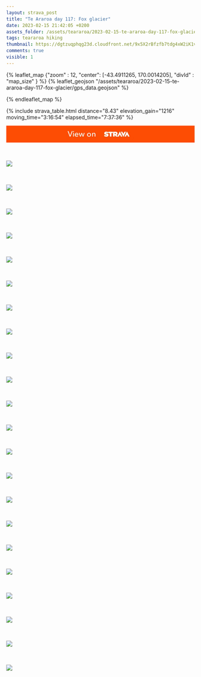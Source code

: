 ```yaml
---
layout: strava_post
title: "Te Araroa day 117: Fox glacier"
date: 2023-02-15 21:42:05 +0200
assets_folder: /assets/teararoa/2023-02-15-te-araroa-day-117-fox-glacier
tags: teararoa hiking
thumbnail: https://dgtzuqphqg23d.cloudfront.net/9x5X2rBfzfb7tdg4xW2iK1vYPm9RRXFlusDnaqgTIr4-1024x767.jpg
comments: true
visible: 1
---
```



{% leaflet_map {"zoom" : 12,
                  "center": [-43.4911265, 170.0014205],
                 "divId" : "map_size" } %}
    {% leaflet_geojson "/assets/teararoa/2023-02-15-te-araroa-day-117-fox-glacier/gps_data.geojson" %}

{% endleaflet_map %}





{% include strava_table.html distance="8.43" elevation_gain="1216" moving_time="3:16:54" elapsed_time="7:37:36" %}

[![](/assets/strava.jpg)](https://www.strava.com/activities/8569116772)


<br />

![](https://dgtzuqphqg23d.cloudfront.net/9x5X2rBfzfb7tdg4xW2iK1vYPm9RRXFlusDnaqgTIr4-1024x767.jpg)


<br />

![](https://dgtzuqphqg23d.cloudfront.net/ORUNp6jyiAsZvI1A13Blu2DJM3ZbnVsNFHW9q4whfNQ-1024x768.jpg)


<br />

![](https://dgtzuqphqg23d.cloudfront.net/isCsMSzRe1PHdytZe6n9qwldzCD4XjduPJFWSXgLybI-1024x768.jpg)


<br />

![](https://dgtzuqphqg23d.cloudfront.net/Y6OIo9rx9FrIpikIMfvwd5yv2mHCvSYJflzkE9nV3oQ-1024x768.jpg)


<br />

![](https://dgtzuqphqg23d.cloudfront.net/AihASRS6Hqemmuq1SdkT_xlNH6uVwUQeahX2XLcA2F8-1024x768.jpg)


<br />

![](https://dgtzuqphqg23d.cloudfront.net/uLYr1Fdj6BjYyB0D_3X5M9zQ8WonjiiC2_xGB28hEiI-1024x768.jpg)


<br />

![](https://dgtzuqphqg23d.cloudfront.net/YfT45ftAPy3EZHQx4mxtv4UsrN9icgEi-5Pzr817A1Q-1024x768.jpg)


<br />

![](https://dgtzuqphqg23d.cloudfront.net/Vyt3UdwIjtQ6mrbCouMgh5oqBrnY8Vnaaz0arDI6HnU-1024x768.jpg)


<br />

![](https://dgtzuqphqg23d.cloudfront.net/N6Jr4UAxJDA0hGnCbVHaf_VHZcebFhey3CxzgS7O-bk-1024x768.jpg)


<br />

![](https://dgtzuqphqg23d.cloudfront.net/IH67M5jzuNKdIfDxD-oK9A0ph_Qbolx3WWRAHP-0VZ8-1024x768.jpg)


<br />

![](https://dgtzuqphqg23d.cloudfront.net/LLg3cr0PGWQE-lKb0LLe2HSq7N58e0fmoWNRXzu3ogI-1024x768.jpg)


<br />

![](https://dgtzuqphqg23d.cloudfront.net/f3UUThBW3OKxIOCGAWBjLlhl71wAb2Qg4GP2J7dCHrY-768x1024.jpg)


<br />

![](https://dgtzuqphqg23d.cloudfront.net/lGVOftoT23a9QHr2Ud5fVTh-v55flYy2X_9Q5G47q-I-1024x768.jpg)


<br />

![](https://dgtzuqphqg23d.cloudfront.net/x3BLXQmjIKImUgsyO5KKiN_-8Pqhhx75SYwxDdM3hV8-1024x768.jpg)


<br />

![](https://dgtzuqphqg23d.cloudfront.net/YiHzfy-OjcBHWGfozHRV-sg6Zu_rQyKaOiG1JV6ZJJ4-1024x768.jpg)


<br />

![](https://dgtzuqphqg23d.cloudfront.net/fEamMHOQAGQQKXGweZx2_YtUz80lFpAHNOEHii7HpAI-1024x768.jpg)


<br />

![](https://dgtzuqphqg23d.cloudfront.net/pIL_d2fjd6-LAcXPgmtKuFHEUIuYdPc1JlSrqvOc9QI-768x1024.jpg)


<br />

![](https://dgtzuqphqg23d.cloudfront.net/32hNenDnIU5B7EUNfe77F82DZRCGwNN5W5L9w1qRKDA-768x1024.jpg)


<br />

![](https://dgtzuqphqg23d.cloudfront.net/7xlTMhoV8fIFuSrRNvzrvbJy4Q25Berd-0FTvDsCOEI-1024x768.jpg)


<br />

![](https://dgtzuqphqg23d.cloudfront.net/fBGMDiG3A9Yv6yUbzcHf3tcoxQqTQ5Ht7A2aFVUpLh8-1024x768.jpg)


<br />

![](https://dgtzuqphqg23d.cloudfront.net/819cBRsuz4MqpckRIFNScFO5xb8xZ9QbDmmIKKkTG-c-1024x768.jpg)


<br />

![](https://dgtzuqphqg23d.cloudfront.net/nutm3eTW2OuiZ2OLaSWvucsGHBnO0flJde_Ih9nwM5o-767x1024.jpg)
